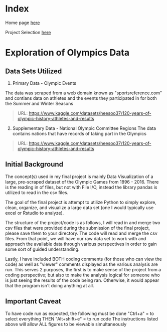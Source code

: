 # Index
Home page [here](https://github.com/JAMPS657/Personal_Projects)

Project Selection [here](https://github.com/JAMPS657/Personal_Projects/tree/main/Personal%20Programming%20Projects)

# Exploration of Olympics Data 
## Data Sets Utilized
1. Primary Data - Olympic Events

The data was scraped from a web domain known as "sportsreference.com" and contians data on athletes and the events they participated in for both the Summer and Winter Seasons

>URL: https://www.kaggle.com/datasets/heesoo37/120-years-of-olympic-history-athletes-and-results

2. Supplementary Data - National Olympic Committee Regions
The data contains nations that have records of taking part in the Olympics

>URL: https://www.kaggle.com/datasets/heesoo37/120-years-of-olympic-history-athletes-and-results

## Initial Background

The concept(s) used in my final project is mainly Data Visualization of a large, pre-scraped dataset of the
Olympic Games from 1896 - 2016. There is the reading in of files, but not with File I/O, instead the
library pandas is utilized to read in the csv files.

The goal of the final project is attempt to utilize Python to simply explore, clean, organize, and visualize
a large data set (one I would typically use excel or Rstudio to analyze).

The structure of the project/code is as follows, I will read in and merge two csv files that were provided
during the submission of the final project, please save them to your directory. The code will read and merge
the csv files. From that point, we will have our raw data set to work with and approach the available data
through various perspectives in order to gain some sort of guided understanding.

Lastly, I have included BOTH coding comments (for those who can view the code) as well as "viewer" comments
displayed as the various analysis are run. This serves 2 purposes, the first is to make sense of the project
from a coding perspective; but also to make the analysis logical for someone who is just seeing the results
of the code being ran. Otherwise, it would appear that the program isn't doing anything at all.

## Important Caveat
To have code run as expected, the following must be done
"Ctrl+a" = to select everything THEN "Alt+shift+e" = to run code
The instructions listed above will allow ALL figures to be viewable simultaneously



